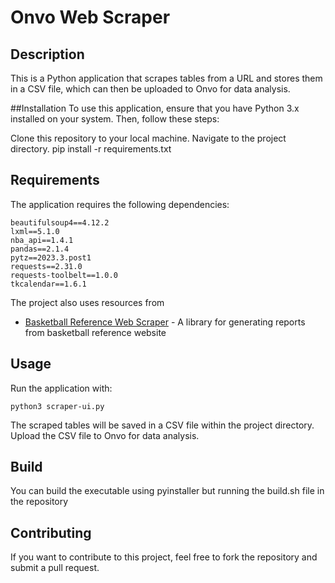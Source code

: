 # Onvo Web Scraper
## Description
This is a Python application that scrapes tables from a URL and stores them in a CSV file, which can then be uploaded to Onvo for data analysis.

##Installation
To use this application, ensure that you have Python 3.x installed on your system. Then, follow these steps:

Clone this repository to your local machine.
Navigate to the project directory.
pip install -r requirements.txt

## Requirements
The application requires the following dependencies:

```
beautifulsoup4==4.12.2
lxml==5.1.0
nba_api==1.4.1
pandas==2.1.4
pytz==2023.3.post1
requests==2.31.0
requests-toolbelt==1.0.0
tkcalendar==1.6.1
```
The project also uses resources from 
- [Basketball Reference Web Scraper](https://github.com/jaebradley/basketball_reference_web_scraper) - A library for generating reports from basketball reference website


## Usage
Run the application with:
```
python3 scraper-ui.py
```

The scraped tables will be saved in a CSV file within the project directory.
Upload the CSV file to Onvo for data analysis.

## Build

You can build the executable using pyinstaller but running the build.sh file in the repository

## Contributing
If you want to contribute to this project, feel free to fork the repository and submit a pull request.

